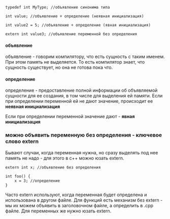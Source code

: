 
```
typedef int MyType; //объявление синонима типа

int value; //объявление + определение (неявная инициализация)

int value2 = 5; //объявление + определение (явная инициализация)

extern int value3; //объявление переменной без определения
```

#### объявление
объявление - говорим компилятору, что есть сущность с таким именем. При этом память не выделяется. То есть компилятор знает, что сущность существует, но она не готова пока что.

#### определение
определение - предоставление полной информации об объявляемой сущности для ее создания, в том числе для выделения ей памяти. 
Если при определении переменной ей не дают значение, происходит ее **неявная инициализация**

Если при определении переменной значение дают - **явная инициализация**

### можно объявить переменную без определения - ключевое слово extern
Бывают случаи, когда переменная нужна, но сразу выделять под нее память не надо - для этого в с++ можно юзать extern.
```
extern int x; //объявление без определения

int foo() {
	x = 3; //определение
}
```
Часто extern используют, когда переменная будет определена и использована в другом файле. 
Для функций есть механизм без extern - мы их можем объявить в заголовочном файле, а определить в .cpp файле. Для переменных же нужно юзать extern.
